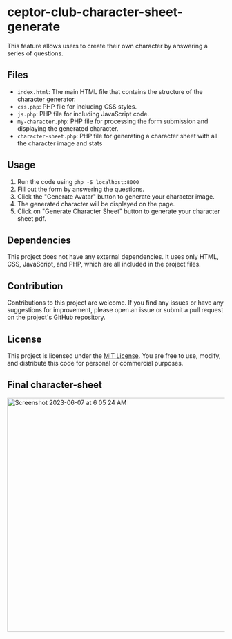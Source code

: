 # ceptor-club-character-sheet-generate

This feature allows users to create their own character by answering a series of questions.

## Files

- `index.html`: The main HTML file that contains the structure of the character generator.
- `css.php`: PHP file for including CSS styles.
- `js.php`: PHP file for including JavaScript code.
- `my-character.php`: PHP file for processing the form submission and displaying the generated character.
- `character-sheet.php`: PHP file for generating a character sheet with all the character image and stats

## Usage

1. Run the code using `php -S localhost:8000`
2. Fill out the form by answering the questions.
3. Click the "Generate Avatar" button to generate your character image.
4. The generated character will be displayed on the page.
5. Click on "Generate Character Sheet" button to generate your character sheet pdf.

## Dependencies

This project does not have any external dependencies. It uses only HTML, CSS, JavaScript, and PHP, which are all included in the project files.

## Contribution

Contributions to this project are welcome. If you find any issues or have any suggestions for improvement, please open an issue or submit a pull request on the project's GitHub repository.

## License

This project is licensed under the [MIT License](https://opensource.org/licenses/MIT). You are free to use, modify, and distribute this code for personal or commercial purposes.

## Final character-sheet
<img width="541" alt="Screenshot 2023-06-07 at 6 05 24 AM" src="https://github.com/ceptor-club/ceptor-club-character-sheet-generate/assets/73076997/a275511a-d2be-4093-a66b-6069d90d01c6">
